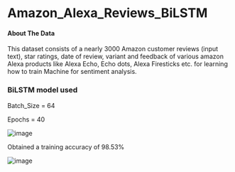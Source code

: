 # Amazon_Alexa_Reviews_BiLSTM

#### About The Data
This dataset consists of a nearly 3000 Amazon customer reviews (input text), star ratings, date of review, variant and feedback of various amazon Alexa products like Alexa Echo, Echo dots, Alexa Firesticks etc. for learning how to train Machine for sentiment analysis.

### BiLSTM model used
Batch_Size = 64

Epochs = 40

![image](https://github.com/YB73/Amazon_Alexa_Reviews_BiLSTM/assets/76108856/0c5d23d7-0ce8-4340-b8e9-4d3f770298b7)

Obtained a training accuracy of 98.53%

![image](https://github.com/YB73/Amazon_Alexa_Reviews_BiLSTM/assets/76108856/e9b7288f-e7f1-4e27-ae4f-859d4f9f8824)
